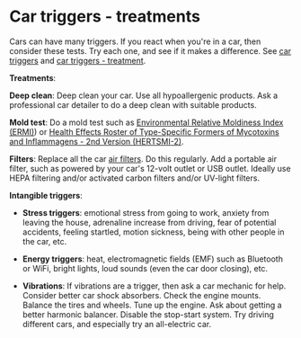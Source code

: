 [//]: # (source: ?)
[//]: # (tags: cars triggers treatments)

# Car triggers - treatments

Cars can have many triggers. If you react when you're in a car, then consider these tests. Try each one, and see if it makes a difference.
See [car triggers](../car-triggers) and [car triggers - treatment](../car-triggers-treatments/).

**Treatments**:

**Deep clean**: Deep clean your car. Use all hypoallergenic products. Ask a professional car detailer to do a deep clean with suitable products.

**Mold test**: Do a mold test such as [Environmental Relative Moldiness Index (ERMI)](../environmentation-relative-moldiness-index-ermi/)) or [Health Effects Roster of Type-Specific Formers of Mycotoxins and Inflammagens - 2nd Version (HERTSMI-2)](../health-effects-roster-of-type-specific-formers-of-mycotoxins-and-inflammagens-2/).

**Filters**: Replace all the car [air filters](../air-filters/). Do this regularly. Add a portable air filter, such as powered by your car's 12-volt outlet or USB outlet. Ideally use HEPA filtering and/or activated carbon filters and/or UV-light filters.

**Intangible triggers**:

* **Stress triggers**: emotional stress from going to work, anxiety from leaving the house, adrenaline increase from driving, fear of potential accidents, feeling startled, motion sickness, being with other people in the car, etc.
  
* **Energy triggers**: heat, electromagnetic fields (EMF) such as Bluetooth or WiFi, bright lights, loud sounds (even the car door closing), etc.

* **Vibrations**: If vibrations are a trigger, then ask a car mechanic for help. Consider better car shock absorbers. Check the engine mounts. Balance the tires and wheels. Tune up the engine. Ask about getting a better harmonic balancer.  Disable the stop-start system. Try driving different cars, and especially try an all-electric car.
